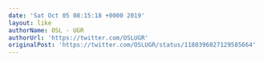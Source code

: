```yaml
---
date: 'Sat Oct 05 08:15:18 +0000 2019'
layout: like
authorName: OSL - UGR
authorUrl: 'https://twitter.com/OSLUGR'
originalPost: 'https://twitter.com/OSLUGR/status/1180396027129585664'
---
```

